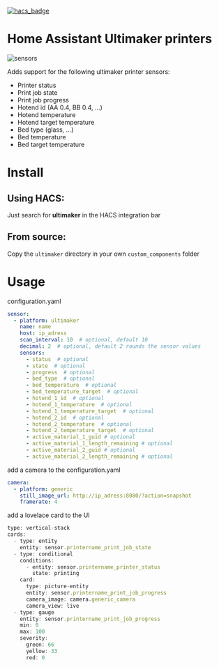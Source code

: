 [![hacs_badge](https://img.shields.io/badge/HACS-Default-orange.svg?style=for-the-badge)](https://github.com/hacs/integration)
# Home Assistant Ultimaker printers

![sensors](https://github.com/jellespijker/home-assistant-ultimaker/raw/main/resources/home-assistant-um.png)

Adds support for the following ultimaker printer sensors:

- Printer status
- Print job state
- Print job progress
- Hotend id (AA 0.4, BB 0.4, ...)
- Hotend temperature
- Hotend target temperature
- Bed type (glass, ...)
- Bed temperature
- Bed target temperature

# Install

## Using HACS:

Just search for **ultimaker** in the HACS integration bar


## From source:

Copy the `ultimaker` directory in your own `custom_components` folder


# Usage

configuration.yaml

```yaml
sensor:
  - platform: ultimaker
    name: name
    host: ip_adress
    scan_interval: 10  # optional, default 10
    decimal: 2  # optional, default 2 rounds the sensor values
    sensors:
      - status  # optional
      - state  # optional
      - progress  # optional
      - bed_type  # optional
      - bed_temperature  # optional
      - bed_temperature_target  # optional
      - hotend_1_id  # optional
      - hotend_1_temperature  # optional
      - hotend_1_temperature_target  # optional
      - hotend_2_id  # optional
      - hotend_2_temperature  # optional
      - hotend_2_temperature_target  # optional
      - active_material_1_guid # optional
      - active_material_1_length_remaining # optional
      - active_material_2_guid # optional
      - active_material_2_length_remaining # optional
```

add a camera to the configuration.yaml

```yaml
camera:
  - platform: generic
    still_image_url: http://ip_adress:8080/?action=snapshot
    framerate: 4
```

add a lovelace card to the UI

```typescript
type: vertical-stack
cards:
  - type: entity
    entity: sensor.printername_print_job_state
  - type: conditional
    conditions:
      - entity: sensor.printername_printer_status
        state: printing
    card:
      type: picture-entity
      entity: sensor.printername_print_job_progress
      camera_image: camera.generic_camera
      camera_view: live
  - type: gauge
    entity: sensor.printername_print_job_progress
    min: 0
    max: 100
    severity:
      green: 66
      yellow: 33
      red: 0
```
